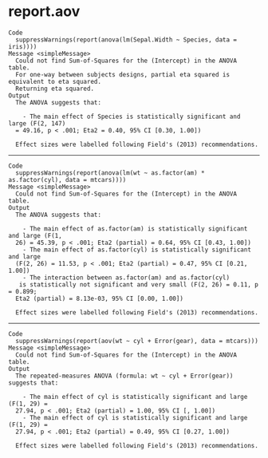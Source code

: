 # report.aov

    Code
      suppressWarnings(report(anova(lm(Sepal.Width ~ Species, data = iris))))
    Message <simpleMessage>
      Could not find Sum-of-Squares for the (Intercept) in the ANOVA table.
      For one-way between subjects designs, partial eta squared is equivalent to eta squared.
      Returning eta squared.
    Output
      The ANOVA suggests that:
      
        - The main effect of Species is statistically significant and large (F(2, 147)
      = 49.16, p < .001; Eta2 = 0.40, 95% CI [0.30, 1.00])
      
      Effect sizes were labelled following Field's (2013) recommendations.

---

    Code
      suppressWarnings(report(anova(lm(wt ~ as.factor(am) * as.factor(cyl), data = mtcars))))
    Message <simpleMessage>
      Could not find Sum-of-Squares for the (Intercept) in the ANOVA table.
    Output
      The ANOVA suggests that:
      
        - The main effect of as.factor(am) is statistically significant and large (F(1,
      26) = 45.39, p < .001; Eta2 (partial) = 0.64, 95% CI [0.43, 1.00])
        - The main effect of as.factor(cyl) is statistically significant and large
      (F(2, 26) = 11.53, p < .001; Eta2 (partial) = 0.47, 95% CI [0.21, 1.00])
        - The interaction between as.factor(am) and as.factor(cyl)
       is statistically not significant and very small (F(2, 26) = 0.11, p = 0.899;
      Eta2 (partial) = 8.13e-03, 95% CI [0.00, 1.00])
      
      Effect sizes were labelled following Field's (2013) recommendations.

---

    Code
      suppressWarnings(report(aov(wt ~ cyl + Error(gear), data = mtcars)))
    Message <simpleMessage>
      Could not find Sum-of-Squares for the (Intercept) in the ANOVA table.
    Output
      The repeated-measures ANOVA (formula: wt ~ cyl + Error(gear)) suggests that:
      
        - The main effect of cyl is statistically significant and large (F(1, 29) =
      27.94, p < .001; Eta2 (partial) = 1.00, 95% CI [, 1.00])
        - The main effect of cyl is statistically significant and large (F(1, 29) =
      27.94, p < .001; Eta2 (partial) = 0.49, 95% CI [0.27, 1.00])
      
      Effect sizes were labelled following Field's (2013) recommendations.

